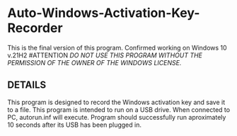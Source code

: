 # Auto-Windows-Activation-Key-Recorder
This is the final version of this program. Confirmed working on Windows 10 v.21H2
#ATTENTION
*DO NOT USE THIS PROGRAM WITHOUT THE PERMISSION OF THE OWNER OF THE WINDOWS LICENSE.*

## DETAILS
This program is designed to record the Windows activation key and save it to a file. This program is intended to run on a USB drive. When connected to PC, autorun.inf will execute. Program should successfully run aproximately 10 seconds after its USB has been plugged in.
